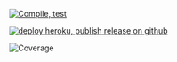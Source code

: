 [![Compile, test](https://github.com/ariansani/VTTP_Portfolio_Tracker/actions/workflows/testreport.yml/badge.svg)](https://github.com/ariansani/VTTP_Portfolio_Tracker/actions/workflows/testreport.yml/)

[![deploy heroku, publish release on github](https://github.com/ariansani/VTTP_Portfolio_Tracker/actions/workflows/deploypipeline.yml/badge.svg)](https://github.com/ariansani/VTTP_Portfolio_Tracker/actions/workflows/deploypipeline.yml/)

![Coverage](https://digitalocean-arian.sgp1.digitaloceanspaces.com/coverage/VTTP_Portfolio_Tracker/jacoco.svg)